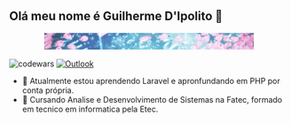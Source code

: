 ## Olá meu nome é Guilherme D'Ipolito 👋
<p align="center">
<img src="gif/banner.gif" width="75%" />
</p>

![codewars](https://www.codewars.com/users/guidipolito/badges/small)   <a href="mailto:guilherme.dipolito@fatec.sp.gov.br"><img alt="Outlook" src="https://img.shields.io/badge/Microsoft_Outlook-0078D4?style=for-the-badge&logo=microsoft-outlook&logoColor=white" width="155px" /></a> 
- 🌱 Atualmente estou aprendendo Laravel e apronfundando em PHP por conta própria.
- 📖 Cursando Analise e Desenvolvimento de Sistemas na Fatec, formado em tecnico em informatica pela Etec.
<!--
**guidipolito/guidipolito** is a ✨ _special_ ✨ repository because its `README.md` (this file) appears on your GitHub profile.

Here are some ideas to get you started:

- 🔭 I’m currently working on ...
- 🌱 I’m currently learning ...
- 👯 I’m looking to collaborate on ...
- 🤔 I’m looking for help with ...
- 💬 Ask me about ...
- 📫 How to reach me: ...
- 😄 Pronouns: ...
- ⚡ Fun fact: ...
-->
